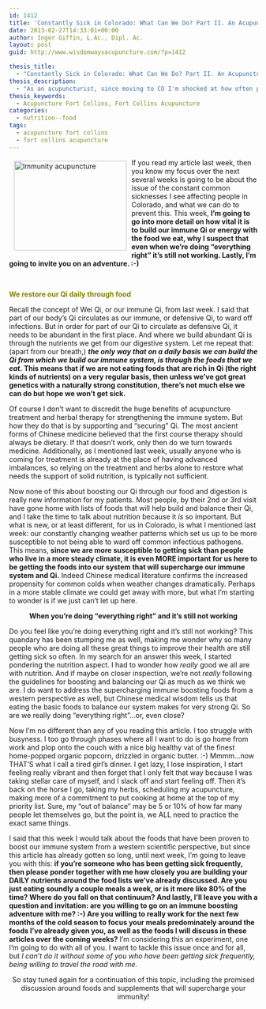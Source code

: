 ```yaml
---
id: 1412
title: 'Constantly Sick in Colorado: What Can We Do? Part II. An Acupuncturist&#8217;s Approach'
date: 2013-02-27T14:33:01+00:00
author: Inger Giffin, L.Ac., Dipl. Ac.
layout: post
guid: http://www.wisdomwaysacupuncture.com/?p=1412

thesis_title:
  - "Constantly Sick in Colorado: What Can We Do? Part II. An Acupuncturist's Approach"
thesis_description:
  - "As an acupuncturist, since moving to CO I'm shocked at how often patients get sick. This blog series explores the Why's, and how to work with immunity. "
thesis_keywords:
  - Acupuncture Fort Collins, Fort Collins Acupuncture
categories:
  - nutrition--food
tags:
  - acupuncture fort collins
  - fort collins acupuncture
---
```

<div>
  I<img src="http://ih.constantcontact.com/fs124/1102844965003/img/141.jpg" alt="Immunity acupuncture" width="228" height="181" align="left" border="0" hspace="10" vspace="5" />f you read my article last week, then you know my focus over the next several weeks is going to be about the issue of the constant common sicknesses I see affecting people in Colorado, and what we can do to prevent this. This week, <strong>I&#8217;m going to go into more detail on how vital it is to build our immune Qi or energy with the food we eat, why I suspect that even when we&#8217;re doing &#8220;everything right&#8221; it&#8217;s still not working. Lastly, I&#8217;m going to invite you on an adventure. :-)</strong>
</div>

&nbsp;

<p style="text-align: left;">
  <span style="color: #808000;"><strong>We restore our Qi daily through food</strong></span>
</p>

Recall the concept of Wei Qi, or our immune Qi, from last week. I said that part of our body&#8217;s Qi circulates as our immune, or defensive Qi, to ward off infections. But in order for part of our Qi to circulate as defensive Qi, it needs to be abundant in the first place. And where we build abundant Qi is through the nutrients we get from our digestive system. Let me repeat that: (apart from our breath,) **_the only way that on a daily basis we can build the Qi from which we build our immune system, is through the foods that we eat._ This means that if we are not eating foods that are rich in Qi (the right kinds of nutrients) on a very regular basis, then unless we&#8217;ve got great genetics with a naturally strong constitution, there&#8217;s not much else we can do but hope we won&#8217;t get sick.**

Of course I don&#8217;t want to discredit the huge benefits of acupuncture treatment and herbal therapy for strengthening the immune system. But how they do that is by supporting and &#8220;securing&#8221; Qi. The most ancient forms of Chinese medicine believed that the first course therapy should always be dietary. If that doesn&#8217;t work, only then do we turn towards medicine. Additionally, as I mentioned last week, usually anyone who is coming for treatment is already at the place of having advanced imbalances, so relying on the treatment and herbs alone to restore what needs the support of solid nutrition, is typically not sufficient.

Now none of this about boosting our Qi through our food and digestion is really new information for my patients. Most people, by their 2nd or 3rd visit have gone home with lists of foods that will help build and balance their Qi, and I take the time to talk about nutrition because it _is_ so important. But what is new, or at least different, for us in Colorado, is what I mentioned last week: our constantly changing weather patterns which set us up to be more susceptible to not being able to ward off common infectious pathogens. This means, **since we are more susceptible to getting sick than people who live in a more steady climate, it is even MORE important for us here to be getting the foods into our system that will supercharge our immune system and Qi.** Indeed Chinese medical literature confirms the increased propensity for common colds when weather changes dramatically. Perhaps in a more stable climate we could get away with more, but what I&#8217;m starting to wonder is if we just can&#8217;t let up here.

<p style="text-align: center;">
  <strong>When you&#8217;re doing &#8220;everything right&#8221; and it&#8217;s still not working</strong>
</p>

Do you feel like you&#8217;re doing everything right and it&#8217;s still not working? This quandary has been stumping me as well, making me wonder why so many people who are doing all these great things to improve their health are still getting sick so often. In my search for an answer this week, I started pondering the nutrition aspect. I had to wonder how _really_ good we all are with nutrition. And if maybe on closer inspection, we&#8217;re not _really_ following the guidelines for boosting and balancing our Qi as much as we think we are. I do want to address the supercharging immune boosting foods from a western perspective as well, but Chinese medical wisdom tells us that eating the basic foods to balance our system makes for very strong Qi. So are we really doing &#8220;everything right&#8221;&#8230;or, even close?

Now I&#8217;m no different than any of you reading this article. I too struggle with busyness. I too go through phases where all I want to do is go home from work and plop onto the couch with a nice big healthy vat of the finest home-popped organic popcorn, drizzled in organic butter. :-) Mmmm&#8230;now THAT&#8217;S what I call a tired girl&#8217;s dinner. I get lazy, I lose inspiration, I start feeling really vibrant and then forget that I only felt that way because I was taking stellar care of myself, and I slack off and start feeling off. Then it&#8217;s back on the horse I go, taking my herbs, scheduling my acupuncture, making more of a commitment to put cooking at home at the top of my priority list. Sure, my &#8220;out of balance&#8221; may be 5 or 10% of how far many people let themselves go, but the point is, we ALL need to practice the exact same things.

I said that this week I would talk about the foods that have been proven to boost our immune system from a western scientific perspective, but since this article has already gotten so long, until next week, I&#8217;m going to leave you with this: **if you&#8217;re someone who has been getting sick frequently, then please ponder together with me how closely you are building your DAILY nutrients around the food lists we&#8217;ve already discussed. Are you just eating soundly a couple meals a week, or is it more like 80% of the time? Where do you fall on that continuum? And lastly, I&#8217;ll leave you with a question and invitation: are you willing to go on an immune boosting adventure with me? :-) Are you willing to really work for the next few months of the cold season to focus your meals predominately around the foods I&#8217;ve already given you, as well as the foods I will discuss in these articles over the coming weeks?** I&#8217;m considering this an experiment, one I&#8217;m going to do with all of you. I want to tackle this issue once and for all, but _I can&#8217;t do it without some of you who have been getting sick frequently, being willing to travel the road with me._

<p style="text-align: center;">
  So stay tuned again for a continuation of this topic, including the promised discussion around foods and supplements that will supercharge your immunity!
</p>